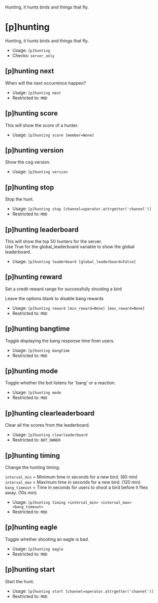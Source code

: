 Hunting, it hunts birds and things that fly.

# [p]hunting
Hunting, it hunts birds and things that fly.<br/>
 - Usage: `[p]hunting`
 - Checks: `server_only`
## [p]hunting next
When will the next occurrence happen?<br/>
 - Usage: `[p]hunting next`
 - Restricted to: `MOD`
## [p]hunting score
This will show the score of a hunter.<br/>
 - Usage: `[p]hunting score [member=None]`
## [p]hunting version
Show the cog version.<br/>
 - Usage: `[p]hunting version`
## [p]hunting stop
Stop the hunt.<br/>
 - Usage: `[p]hunting stop [channel=operator.attrgetter('channel')]`
 - Restricted to: `MOD`
## [p]hunting leaderboard
This will show the top 50 hunters for the server.<br/>
Use True for the global_leaderboard variable to show the global leaderboard.<br/>
 - Usage: `[p]hunting leaderboard [global_leaderboard=False]`
## [p]hunting reward
Set a credit reward range for successfully shooting a bird<br/>

Leave the options blank to disable bang rewards<br/>
 - Usage: `[p]hunting reward [min_reward=None] [max_reward=None]`
 - Restricted to: `MOD`
## [p]hunting bangtime
Toggle displaying the bang response time from users.<br/>
 - Usage: `[p]hunting bangtime`
 - Restricted to: `MOD`
## [p]hunting mode
Toggle whether the bot listens for 'bang' or a reaction.<br/>
 - Usage: `[p]hunting mode`
 - Restricted to: `MOD`
## [p]hunting clearleaderboard
Clear all the scores from the leaderboard.<br/>
 - Usage: `[p]hunting clearleaderboard`
 - Restricted to: `BOT_OWNER`
## [p]hunting timing
Change the hunting timing.<br/>

`interval_min` = Minimum time in seconds for a new bird. (60 min)<br/>
`interval_max` = Maximum time in seconds for a new bird. (120 min)<br/>
`bang_timeout` = Time in seconds for users to shoot a bird before it flies away. (10s min)<br/>
 - Usage: `[p]hunting timing <interval_min> <interval_max> <bang_timeout>`
 - Restricted to: `MOD`
## [p]hunting eagle
Toggle whether shooting an eagle is bad.<br/>
 - Usage: `[p]hunting eagle`
 - Restricted to: `MOD`
## [p]hunting start
Start the hunt.<br/>
 - Usage: `[p]hunting start [channel=operator.attrgetter('channel')]`
 - Restricted to: `MOD`
